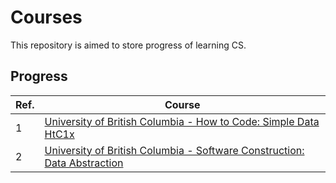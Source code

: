 # Courses
This repository is aimed to store progress of learning CS.

## Progress
|  Ref. | Course |
|---|---|
|1 | [University of British Columbia - How to Code: Simple Data HtC1x](./002-UBCx-HtC1x)|
|2| [University of British Columbia - Software Construction: Data Abstraction](./004-UBCx-SoftConst1x)
